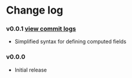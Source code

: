 # Change log

### v0.0.1 [view commit logs](https://github.com/derickbailey/backbone.compute/compare/v0.0.0...v0.0.1)

* Simplified syntax for defining computed fields

### v0.0.0

* Initial release
